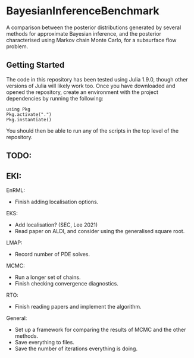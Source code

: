 # BayesianInferenceBenchmark

A comparison between the posterior distributions generated by several methods for approximate Bayesian inference, and the posterior characterised using Markov chain Monte Carlo, for a subsurface flow problem.

## Getting Started

The code in this repository has been tested using Julia 1.9.0, though other versions of Julia will likely work too. Once you have downloaded and opened the repository, create an environment with the project dependencies by running the following:
```
using Pkg
Pkg.activate(".")
Pkg.instantiate()
```
You should then be able to run any of the scripts in the top level of the repository.

## TODO:

EKI:
 - 

EnRML:
 - Finish adding localisation options.

EKS:
 - Add localisation? (SEC, Lee 2021)
 - Read paper on ALDI, and consider using the generalised square root.
 
LMAP: 
 - Record number of PDE solves.

MCMC: 
 - Run a longer set of chains.
 - Finish checking convergence diagnostics.

RTO:
 - Finish reading papers and implement the algorithm.

General:
 - Set up a framework for comparing the results of MCMC and the other methods.
 - Save everything to files.
 - Save the number of iterations everything is doing.